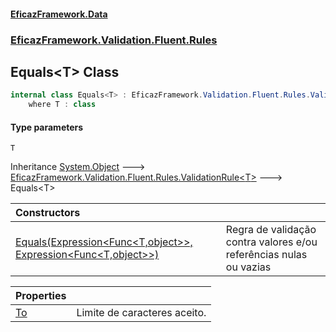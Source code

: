 #### [EficazFramework.Data](EficazFrameworkData.md 'EficazFramework Data')
### [EficazFramework.Validation.Fluent.Rules](EficazFrameworkData.md#EficazFramework_Validation_Fluent_Rules 'EficazFramework.Validation.Fluent.Rules')
## Equals&lt;T&gt; Class
```csharp
internal class Equals<T> : EficazFramework.Validation.Fluent.Rules.ValidationRule<T>
    where T : class
```
#### Type parameters
<a name='EficazFramework_Validation_Fluent_Rules_Equals_T__T'></a>
`T`  
  

Inheritance [System.Object](https://docs.microsoft.com/en-us/dotnet/api/System.Object 'System.Object') &#129106; [EficazFramework.Validation.Fluent.Rules.ValidationRule&lt;](ValidationRule_T_.md 'EficazFramework.Validation.Fluent.Rules.ValidationRule&lt;T&gt;')[T](Equals_T_.md#EficazFramework_Validation_Fluent_Rules_Equals_T__T 'EficazFramework.Validation.Fluent.Rules.Equals&lt;T&gt;.T')[&gt;](ValidationRule_T_.md 'EficazFramework.Validation.Fluent.Rules.ValidationRule&lt;T&gt;') &#129106; Equals&lt;T&gt;  

| Constructors | |
| :--- | :--- |
| [Equals(Expression&lt;Func&lt;T,object&gt;&gt;, Expression&lt;Func&lt;T,object&gt;&gt;)](Equals_T__Equals(Expression_Func_T_object___Expression_Func_T_object__).md 'EficazFramework.Validation.Fluent.Rules.Equals&lt;T&gt;.Equals(System.Linq.Expressions.Expression&lt;System.Func&lt;T,object&gt;&gt;, System.Linq.Expressions.Expression&lt;System.Func&lt;T,object&gt;&gt;)') | Regra de validação contra valores e/ou referências nulas ou vazias<br/> |

| Properties | |
| :--- | :--- |
| [To](Equals_T__To.md 'EficazFramework.Validation.Fluent.Rules.Equals&lt;T&gt;.To') | Limite de caracteres aceito.<br/> |
